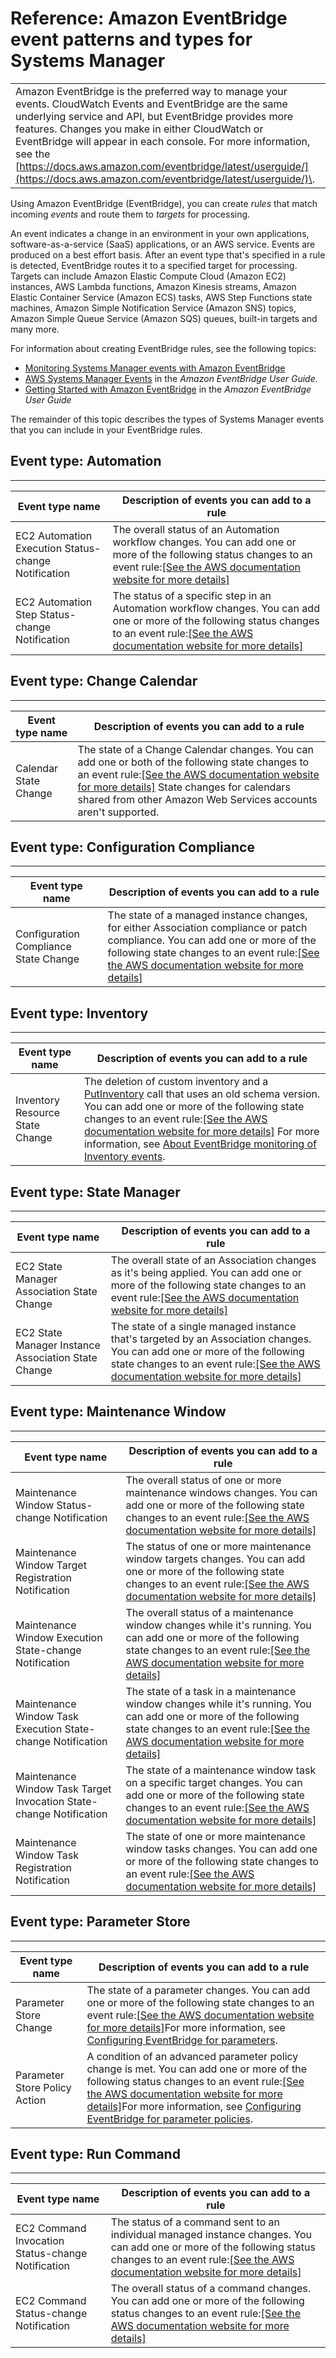 # Reference: Amazon EventBridge event patterns and types for Systems Manager<a name="reference-eventbridge-events"></a>


|  | 
| --- |
| Amazon EventBridge is the preferred way to manage your events\. CloudWatch Events and EventBridge are the same underlying service and API, but EventBridge provides more features\. Changes you make in either CloudWatch or EventBridge will appear in each console\. For more information, see the [https://docs.aws.amazon.com/eventbridge/latest/userguide/](https://docs.aws.amazon.com/eventbridge/latest/userguide/)\. | 

Using Amazon EventBridge \(EventBridge\), you can create *rules* that match incoming *events* and route them to *targets* for processing\. 

An event indicates a change in an environment in your own applications, software\-as\-a\-service \(SaaS\) applications, or an AWS service\. Events are produced on a best effort basis\. After an event type that's specified in a rule is detected, EventBridge routes it to a specified target for processing\. Targets can include Amazon Elastic Compute Cloud \(Amazon EC2\) instances, AWS Lambda functions, Amazon Kinesis streams, Amazon Elastic Container Service \(Amazon ECS\) tasks, AWS Step Functions state machines, Amazon Simple Notification Service \(Amazon SNS\) topics, Amazon Simple Queue Service \(Amazon SQS\) queues, built\-in targets and many more\.

For information about creating EventBridge rules, see the following topics:
+ [Monitoring Systems Manager events with Amazon EventBridge](monitoring-eventbridge-events.md)
+ [AWS Systems Manager Events](https://docs.aws.amazon.com/eventbridge/latest/userguide/event-types.html#ssm-event-types) in the *Amazon EventBridge User Guide*\.
+ [Getting Started with Amazon EventBridge](https://docs.aws.amazon.com/eventbridge/latest/userguide/eventbridge-getting-set-up.html) in the *Amazon EventBridge User Guide*

The remainder of this topic describes the types of Systems Manager events that you can include in your EventBridge rules\.

 

## Event type: Automation<a name="event-type-automation"></a>


****  

| Event type name  | Description of events you can add to a rule | 
| --- | --- | 
| EC2 Automation Execution Status\-change Notification | The overall status of an Automation workflow changes\. You can add one or more of the following status changes to an event rule:[\[See the AWS documentation website for more details\]](http://docs.aws.amazon.com/systems-manager/latest/userguide/reference-eventbridge-events.html) | 
| EC2 Automation Step Status\-change Notification | The status of a specific step in an Automation workflow changes\. You can add one or more of the following status changes to an event rule:[\[See the AWS documentation website for more details\]](http://docs.aws.amazon.com/systems-manager/latest/userguide/reference-eventbridge-events.html) | 

## Event type: Change Calendar<a name="event-type-change-calendar"></a>


****  

| Event type name | Description of events you can add to a rule | 
| --- | --- | 
| Calendar State Change | The state of a Change Calendar changes\. You can add one or both of the following state changes to an event rule:[\[See the AWS documentation website for more details\]](http://docs.aws.amazon.com/systems-manager/latest/userguide/reference-eventbridge-events.html) State changes for calendars shared from other Amazon Web Services accounts aren't supported\.  | 

## Event type: Configuration Compliance<a name="event-type-configuration-compliance"></a>


****  

| Event type name | Description of events you can add to a rule | 
| --- | --- | 
| Configuration Compliance State Change | The state of a managed instance changes, for either Association compliance or patch compliance\. You can add one or more of the following state changes to an event rule:[\[See the AWS documentation website for more details\]](http://docs.aws.amazon.com/systems-manager/latest/userguide/reference-eventbridge-events.html) | 

## Event type: Inventory<a name="event-type-inventory"></a>


****  

| Event type name | Description of events you can add to a rule | 
| --- | --- | 
| Inventory Resource State Change | The deletion of custom inventory and a [PutInventory](https://docs.aws.amazon.com/ssm/latest/APIReference/API_PutInventory.html) call that uses an old schema version\. You can add one or more of the following state changes to an event rule:[\[See the AWS documentation website for more details\]](http://docs.aws.amazon.com/systems-manager/latest/userguide/reference-eventbridge-events.html) For more information, see [About EventBridge monitoring of Inventory events](systems-manager-inventory-setting-up-eventbridge.md)\.  | 

## Event type: State Manager<a name="event-type-state-manager"></a>


****  

| Event type name | Description of events you can add to a rule | 
| --- | --- | 
| EC2 State Manager Association State Change | The overall state of an Association changes as it's being applied\. You can add one or more of the following state changes to an event rule:[\[See the AWS documentation website for more details\]](http://docs.aws.amazon.com/systems-manager/latest/userguide/reference-eventbridge-events.html) | 
| EC2 State Manager Instance Association State Change | The state of a single managed instance that's targeted by an Association changes\. You can add one or more of the following state changes to an event rule:[\[See the AWS documentation website for more details\]](http://docs.aws.amazon.com/systems-manager/latest/userguide/reference-eventbridge-events.html) | 

## Event type: Maintenance Window<a name="event-type-maintenance-window"></a>


****  

| Event type name | Description of events you can add to a rule | 
| --- | --- | 
| Maintenance Window Status\-change Notification | The overall status of one or more maintenance windows changes\. You can add one or more of the following state changes to an event rule:[\[See the AWS documentation website for more details\]](http://docs.aws.amazon.com/systems-manager/latest/userguide/reference-eventbridge-events.html) | 
| Maintenance Window Target Registration Notification | The status of one or more maintenance window targets changes\. You can add one or more of the following state changes to an event rule:[\[See the AWS documentation website for more details\]](http://docs.aws.amazon.com/systems-manager/latest/userguide/reference-eventbridge-events.html) | 
| Maintenance Window Execution State\-change Notification | The overall status of a maintenance window changes while it's running\. You can add one or more of the following state changes to an event rule:[\[See the AWS documentation website for more details\]](http://docs.aws.amazon.com/systems-manager/latest/userguide/reference-eventbridge-events.html) | 
| Maintenance Window Task Execution State\-change Notification | The state of a task in a maintenance window changes while it's running\. You can add one or more of the following state changes to an event rule:[\[See the AWS documentation website for more details\]](http://docs.aws.amazon.com/systems-manager/latest/userguide/reference-eventbridge-events.html) | 
| Maintenance Window Task Target Invocation State\-change Notification | The state of a maintenance window task on a specific target changes\. You can add one or more of the following state changes to an event rule:[\[See the AWS documentation website for more details\]](http://docs.aws.amazon.com/systems-manager/latest/userguide/reference-eventbridge-events.html) | 
| Maintenance Window Task Registration Notification | The state of one or more maintenance window tasks changes\. You can add one or more of the following state changes to an event rule:[\[See the AWS documentation website for more details\]](http://docs.aws.amazon.com/systems-manager/latest/userguide/reference-eventbridge-events.html) | 

## Event type: Parameter Store<a name="event-type-parameter-store"></a>


****  

| Event type name | Description of events you can add to a rule | 
| --- | --- | 
| Parameter Store Change | The state of a parameter changes\. You can add one or more of the following state changes to an event rule:[\[See the AWS documentation website for more details\]](http://docs.aws.amazon.com/systems-manager/latest/userguide/reference-eventbridge-events.html)For more information, see [Configuring EventBridge for parameters](sysman-paramstore-cwe.md#cwe-parameter-changes)\. | 
| Parameter Store Policy Action | A condition of an advanced parameter policy change is met\. You can add one or more of the following status changes to an event rule:[\[See the AWS documentation website for more details\]](http://docs.aws.amazon.com/systems-manager/latest/userguide/reference-eventbridge-events.html)For more information, see [Configuring EventBridge for parameter policies](sysman-paramstore-cwe.md#cwe-parameter-policy-status)\. | 

## Event type: Run Command<a name="event-type-run-command"></a>


****  

| Event type name | Description of events you can add to a rule | 
| --- | --- | 
| EC2 Command Invocation Status\-change Notification | The status of a command sent to an individual managed instance changes\. You can add one or more of the following status changes to an event rule:[\[See the AWS documentation website for more details\]](http://docs.aws.amazon.com/systems-manager/latest/userguide/reference-eventbridge-events.html) | 
| EC2 Command Status\-change Notification  | The overall status of a command changes\. You can add one or more of the following status changes to an event rule:[\[See the AWS documentation website for more details\]](http://docs.aws.amazon.com/systems-manager/latest/userguide/reference-eventbridge-events.html) | 